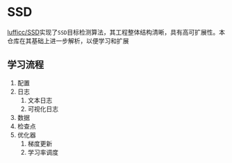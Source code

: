 # SSD

[lufficc/SSD](https://github.com/lufficc/SSD)实现了`SSD`目标检测算法，其工程整体结构清晰，具有高可扩展性。本仓库在其基础上进一步解析，以便学习和扩展

## 学习流程

1. 配置
2. 日志
      1. 文本日志
      2. 可视化日志
3. 数据
4. 检查点
5. 优化器
      1. 梯度更新
      2. 学习率调度